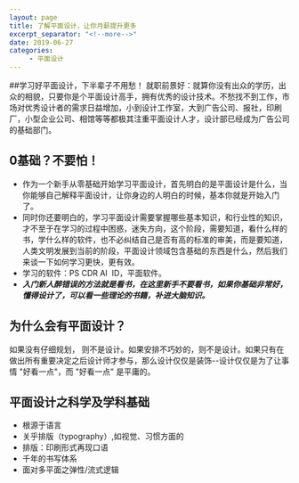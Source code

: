 ```yaml
---
layout: page
title: 了解平面设计，让你月薪提升更多
excerpt_separator: "<!--more-->"
date: 2019-06-27
categories:
     - 平面设计
---
```

##学习好平面设计，下半辈子不用愁！
就职前景好：就算你没有出众的学历，出众的相貌，只要你是个平面设计高手，拥有优秀的设计技术。不愁找不到工作，市场对优秀设计者的需求日益增加，小到设计工作室，大到广告公司、报社，印刷厂，小型企业公司、相馆等等都极其注重平面设计人才，设计部已经成为广告公司的基础部门。
<!--more-->

## 0基础？不要怕！
- 作为一个新手从零基础开始学习平面设计，首先明白的是平面设计是什么，当你能够自己解释平面设计，让你身边的人明白的时候，基本你就是开始入门了。
- 同时你还要明白的，学习平面设计需要掌握哪些基本知识，和行业性的知识，才不至于在学习的过程中困惑，迷失方向，这个阶段，需要知道，看什么样的书，学什么样的软件，也不必纠结自己是否有高的标准的审美，而是要知道，人类文明发展到当前的阶段，平面设计领域包含基础的东西是什么，然后我们来谈一下如何学习更快，更有效。
- 学习的软件：PS CDR AI  ID，平面软件。
- ***入门新人醉错误的方法就是看书，在这里新手不要看书，如果你基础非常好，懂得设计了，可以看一些理论的书籍，补进大脑知识。***
## 为什么会有平面设计？
如果没有仔细规划， 则不是设计。如果安排不巧妙的，则不是设计。如果只有在做出所有重要决定之后设计师才参与，那么设计仅仅是装饰--设计仅仅是为了让事情 "好看一点"，而 "好看一点" 是平庸的。
## 平面设计之科学及学科基础
- 根源于语言
- 关乎排版（typography）,如视觉、习惯方面的
- 排版：印刷形式再现口语
- 千年的书写体系
- 面对多平面之弹性/流式逻辑
